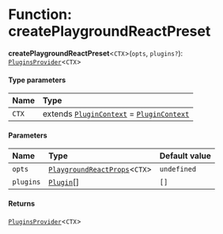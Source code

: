 # Function: createPlaygroundReactPreset

**createPlaygroundReactPreset**<`CTX`>(`opts`, `plugins?`): [`PluginsProvider`](/en/auto-docs/playground-react/interfaces/PluginsProvider.md)<`CTX`>

#### Type parameters

| Name | Type |
| :------ | :------ |
| `CTX` | extends [`PluginContext`](/en/auto-docs/playground-react/variables/PluginContext-1.md) = [`PluginContext`](/en/auto-docs/playground-react/variables/PluginContext-1.md) |

#### Parameters

| Name | Type | Default value |
| :------ | :------ | :------ |
| `opts` | [`PlaygroundReactProps`](/en/auto-docs/playground-react/interfaces/PlaygroundReactProps.md)<`CTX`> | `undefined` |
| `plugins` | [`Plugin`](/en/auto-docs/playground-react/variables/Plugin-1.md)\[] | `[]` |

#### Returns

[`PluginsProvider`](/en/auto-docs/playground-react/interfaces/PluginsProvider.md)<`CTX`>
